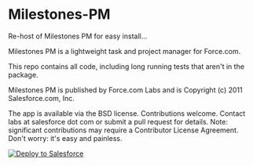 # Milestones-PM
Re-host of Milestones PM for easy install...

Milestones PM is a lightweight task and project manager for Force.com.

This repo contains all code, including long running tests that aren't in the package.

Milestones PM is published by Force.com Labs and is Copyright (c) 2011 Salesforce.com, Inc.

The app is available via the BSD license. Contributions welcome. Contact labs at salesforce dot com or submit a pull request for details. Note: significant contributions may require a Contributor License Agreement. Don't worry: it's easy and painless.


<a href="https://githubsfdeploy.herokuapp.com">
  <img alt="Deploy to Salesforce"
       src="https://raw.githubusercontent.com/afawcett/githubsfdeploy/master/deploy.png">
</a>
